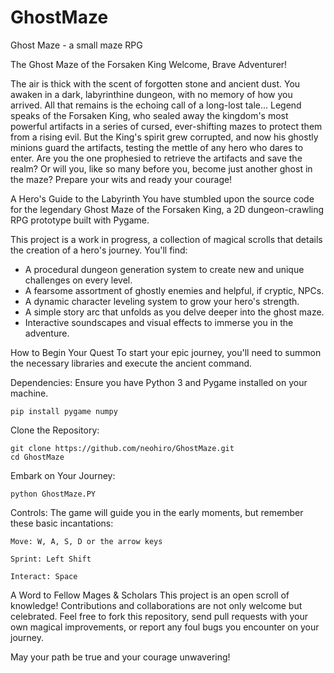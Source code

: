 # GhostMaze
Ghost Maze - a small maze RPG


The Ghost Maze of the Forsaken King
Welcome, Brave Adventurer!

The air is thick with the scent of forgotten stone and ancient dust. You awaken in a dark, labyrinthine dungeon, with no memory of how you arrived. All that remains is the echoing call of a long-lost tale... Legend speaks of the Forsaken King, who sealed away the kingdom's most powerful artifacts in a series of cursed, ever-shifting mazes to protect them from a rising evil. But the King's spirit grew corrupted, and now his ghostly minions guard the artifacts, testing the mettle of any hero who dares to enter. Are you the one prophesied to retrieve the artifacts and save the realm? Or will you, like so many before you, become just another ghost in the maze? Prepare your wits and ready your courage!

A Hero's Guide to the Labyrinth
You have stumbled upon the source code for the legendary Ghost Maze of the Forsaken King, a 2D dungeon-crawling RPG prototype built with Pygame.

This project is a work in progress, a collection of magical scrolls that details the creation of a hero's journey. You'll find:

- A procedural dungeon generation system to create new and unique challenges on every level.
- A fearsome assortment of ghostly enemies and helpful, if cryptic, NPCs.
- A dynamic character leveling system to grow your hero's strength.
- A simple story arc that unfolds as you delve deeper into the ghost maze.
- Interactive soundscapes and visual effects to immerse you in the adventure.

How to Begin Your Quest
To start your epic journey, you'll need to summon the necessary libraries and execute the ancient command.

Dependencies: Ensure you have Python 3 and Pygame installed on your machine.

    pip install pygame numpy

Clone the Repository:

    git clone https://github.com/neohiro/GhostMaze.git
    cd GhostMaze

Embark on Your Journey:

    python GhostMaze.PY

Controls: The game will guide you in the early moments, but remember these basic incantations:

    Move: W, A, S, D or the arrow keys

    Sprint: Left Shift

    Interact: Space

A Word to Fellow Mages & Scholars
This project is an open scroll of knowledge! Contributions and collaborations are not only welcome but celebrated. Feel free to fork this repository, send pull requests with your own magical improvements, or report any foul bugs you encounter on your journey.

May your path be true and your courage unwavering!
